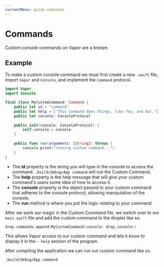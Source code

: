```yaml
---
currentMenu: guide-commands
---
```


# Commands
Custom console commands on Vapor are a breeze.

## Example
To make a custom console command we must first create a new `.swift` file, import `Vapor` and `Console`, and implement the `Command` protocol.

```swift
import Vapor
import Console

final class MyCustomCommand: Command {
    public let id = "command"
    public let help = ["This command does things, like foo, and bar."]
    public let console: ConsoleProtocol
    
    public init(console: ConsoleProtocol) {
        self.console = console
    }
    
    public func run(arguments: [String]) throws {
        console.print("running custom command...")
    }
}
```

 - The **id** property is the string you will type in the console to access the command. `.build/debug/App command` will run the Custom Command.
 - The **help** property is the help message that will give your custom command's users some idea of how to access it.
 - The **console** property is the object passed to your custom command that adheres to the console protocol, allowing manipulation of the console.
 - The **run** method is where you put the logic relating to your command.

After we work our magic in the Custom Command file, we switch over to our `main.swift` file and add the custom command to the droplet like so.
```swift
drop.commands.append(MyCustomCommand(console: drop.console))
```
This allows Vapor access to our custom command and lets it know to display it in the `--help` section of the program.

After compiling the application we can run our custom command like so.

```
.build/debug/App command
```
